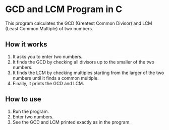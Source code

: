# GCD and LCM Program in C

This program calculates the GCD (Greatest Common Divisor) and LCM (Least Common Multiple) of two numbers.

## How it works

1. It asks you to enter two numbers.  
2. It finds the GCD by checking all divisors up to the smaller of the two numbers.  
3. It finds the LCM by checking multiples starting from the larger of the two numbers until it finds a common multiple.  
4. Finally, it prints the GCD and LCM.

## How to use

1. Run the program.  
2. Enter two numbers.  
3. See the GCD and LCM printed exactly as in the program.